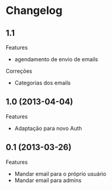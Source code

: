 Changelog
=========

## 1.1

Features
- agendamento de envio de emails

Correções
- Categorias dos emails

## 1.0 (2013-04-04)

Features
- Adaptação para novo Auth

## 0.1 (2013-03-26)

Features
- Mandar email para o próprio usuário
- Mandar email para admins
